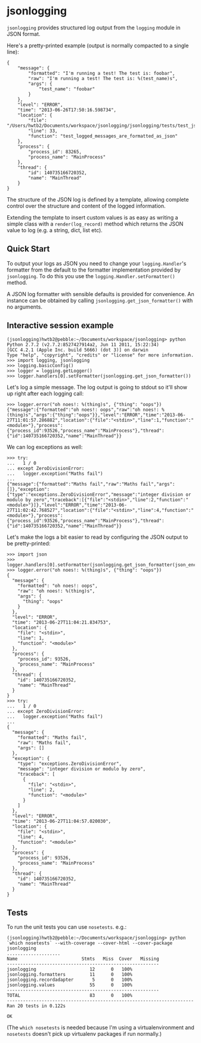 jsonlogging
=========

`jsonlogging` provides structured log output from the `logging` module in JSON format.

Here's a pretty-printed example (output is normally compacted to a single line):

    {
        "message": {
            "formatted": "I'm running a test! The test is: foobar",
            "raw": "I'm running a test! The test is: %(test_name)s",
            "args": {
                "test_name": "foobar"
            }
        },
        "level": "ERROR",
        "time": "2013-06-26T17:50:16.598734",
        "location": {
            "file": "/Users/hwtb2/Documents/workspace/jsonlogging/jsonlogging/tests/test_jsonlogging.py",
            "line": 33,
            "function": "test_logged_messages_are_formatted_as_json"
        },
        "process": {
            "process_id": 83265,
            "process_name": "MainProcess"
        },
        "thread": {
            "id": 140735166720352,
            "name": "MainThread"
        }
    }

The structure of the JSON log is defined by a template, allowing complete control over the structure and content of the logged information.

Extending the template to insert custom values is as easy as writing a simple class with a `render(log_record)` method which returns the JSON value to log (e.g. a string, dict, list etc).

Quick Start
-----------

To output your logs as JSON you need to change your `logging.Handler`'s formatter from the default to the formatter implementation provided by `jsonlogging`. To do this you use the `logging.Handler.setFormatter()` method.

A JSON log formatter with sensible defaults is provided for convenience. An instance can be obtained by calling `jsonlogging.get_json_formatter()` with no arguments.


Interactive session example
---------------------------

    (jsonlogging)hwtb2@pebble:~/Documents/workspace/jsonlogging> python
    Python 2.7.2 (v2.7.2:8527427914a2, Jun 11 2011, 15:22:34)
    [GCC 4.2.1 (Apple Inc. build 5666) (dot 3)] on darwin
    Type "help", "copyright", "credits" or "license" for more information.
    >>> import logging, jsonlogging
    >>> logging.basicConfig()
    >>> logger = logging.getLogger()
    >>> logger.handlers[0].setFormatter(jsonlogging.get_json_formatter())

Let's log a simple message. The log output is going to stdout so it'll show up right after each logging call:

    >>> logger.error("oh noes!: %(thing)s", {"thing": "oops"})
    {"message":{"formatted":"oh noes!: oops","raw":"oh noes!: %(thing)s","args":{"thing":"oops"}},"level":"ERROR","time":"2013-06-27T11:01:57.286882","location":{"file":"<stdin>","line":1,"function":"<module>"},"process":{"process_id":93526,"process_name":"MainProcess"},"thread":{"id":140735166720352,"name":"MainThread"}}

We can log exceptions as well:

    >>> try:
    ...   1 / 0
    ... except ZeroDivisionError:
    ...   logger.exception("Maths fail")
    ...
    {"message":{"formatted":"Maths fail","raw":"Maths fail","args":[]},"exception":{"type":"exceptions.ZeroDivisionError","message":"integer division or modulo by zero","traceback":[{"file":"<stdin>","line":2,"function":"<module>"}]},"level":"ERROR","time":"2013-06-27T11:02:42.768527","location":{"file":"<stdin>","line":4,"function":"<module>"},"process":{"process_id":93526,"process_name":"MainProcess"},"thread":{"id":140735166720352,"name":"MainThread"}}

Let's make the logs a bit easier to read by configuring the JSON output to be pretty-printed:

    >>> import json
    >>> logger.handlers[0].setFormatter(jsonlogging.get_json_formatter(json_encoder=json.JSONEncoder(indent=2)))
    >>> logger.error("oh noes!: %(thing)s", {"thing": "oops"})
    {
      "message": {
        "formatted": "oh noes!: oops",
        "raw": "oh noes!: %(thing)s",
        "args": {
          "thing": "oops"
        }
      },
      "level": "ERROR",
      "time": "2013-06-27T11:04:21.834753",
      "location": {
        "file": "<stdin>",
        "line": 1,
        "function": "<module>"
      },
      "process": {
        "process_id": 93526,
        "process_name": "MainProcess"
      },
      "thread": {
        "id": 140735166720352,
        "name": "MainThread"
      }
    }
    >>> try:
    ...   1 / 0
    ... except ZeroDivisionError:
    ...   logger.exception("Maths fail")
    ...
    {
      "message": {
        "formatted": "Maths fail",
        "raw": "Maths fail",
        "args": []
      },
      "exception": {
        "type": "exceptions.ZeroDivisionError",
        "message": "integer division or modulo by zero",
        "traceback": [
          {
            "file": "<stdin>",
            "line": 2,
            "function": "<module>"
          }
        ]
      },
      "level": "ERROR",
      "time": "2013-06-27T11:04:57.020030",
      "location": {
        "file": "<stdin>",
        "line": 4,
        "function": "<module>"
      },
      "process": {
        "process_id": 93526,
        "process_name": "MainProcess"
      },
      "thread": {
        "id": 140735166720352,
        "name": "MainThread"
      }
    }

Tests
-----

To run the unit tests you can use `nosetests`. e.g.:

    (jsonlogging)hwtb2@pebble:~/Documents/workspace/jsonlogging> python `which nosetests` --with-coverage --cover-html --cover-package jsonlogging
    ....................
    Name                        Stmts   Miss  Cover   Missing
    ---------------------------------------------------------
    jsonlogging                    12      0   100%
    jsonlogging.formatters         11      0   100%
    jsonlogging.recordadapter       5      0   100%
    jsonlogging.values             55      0   100%
    ---------------------------------------------------------
    TOTAL                          83      0   100%
    ----------------------------------------------------------------------
    Ran 20 tests in 0.122s

    OK

(The `which nosetests` is needed because I'm using a virtualenvironment and `nosetests` doesn't pick up virtualenv packages if run normally.)